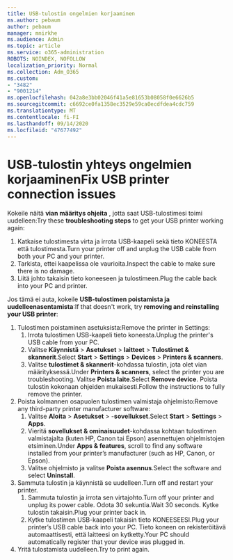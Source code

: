 ```yaml
---
title: USB-tulostin ongelmien korjaaminen
ms.author: pebaum
author: pebaum
manager: mnirkhe
ms.audience: Admin
ms.topic: article
ms.service: o365-administration
ROBOTS: NOINDEX, NOFOLLOW
localization_priority: Normal
ms.collection: Adm_O365
ms.custom:
- "3482"
- "9001214"
ms.openlocfilehash: 042a8e3bb02046f41a5e81653b08058f0e6626b5
ms.sourcegitcommit: c6692ce0fa1358ec3529e59ca0ecdfdea4cdc759
ms.translationtype: MT
ms.contentlocale: fi-FI
ms.lasthandoff: 09/14/2020
ms.locfileid: "47677492"
---
```

# <a name="fix-usb-printer-connection-issues"></a><span data-ttu-id="bdcce-102">USB-tulostin yhteys ongelmien korjaaminen</span><span class="sxs-lookup"><span data-stu-id="bdcce-102">Fix USB printer connection issues</span></span>

<span data-ttu-id="bdcce-103">Kokeile näitä **vian määritys ohjeita** , jotta saat USB-tulostimesi toimi uudelleen:</span><span class="sxs-lookup"><span data-stu-id="bdcce-103">Try these **troubleshooting steps** to get your USB printer working again:</span></span>

1. <span data-ttu-id="bdcce-104">Katkaise tulostimesta virta ja irrota USB-kaapeli sekä tieto KONEESTA että tulostimesta.</span><span class="sxs-lookup"><span data-stu-id="bdcce-104">Turn your printer off and unplug the USB cable from both your PC and your printer.</span></span>
2. <span data-ttu-id="bdcce-105">Tarkista, ettei kaapelissa ole vaurioita.</span><span class="sxs-lookup"><span data-stu-id="bdcce-105">Inspect the cable to make sure there is no damage.</span></span>
3. <span data-ttu-id="bdcce-106">Liitä johto takaisin tieto koneeseen ja tulostimeen.</span><span class="sxs-lookup"><span data-stu-id="bdcce-106">Plug the cable back into your PC and printer.</span></span>

<span data-ttu-id="bdcce-107">Jos tämä ei auta, kokeile **USB-tulostimen poistamista ja uudelleenasentamista**:</span><span class="sxs-lookup"><span data-stu-id="bdcce-107">If that doesn't work, try **removing and reinstalling your USB printer**:</span></span>

1. <span data-ttu-id="bdcce-108">Tulostimen poistaminen asetuksista:</span><span class="sxs-lookup"><span data-stu-id="bdcce-108">Remove the printer in Settings:</span></span>
    1. <span data-ttu-id="bdcce-109">Irrota tulostimen USB-kaapeli tieto koneesta.</span><span class="sxs-lookup"><span data-stu-id="bdcce-109">Unplug the printer's USB cable from your PC.</span></span>
    2. <span data-ttu-id="bdcce-110">Valitse **Käynnistä**  >  **Asetukset**  >  **laitteet**  >  **Tulostimet & skannerit**.</span><span class="sxs-lookup"><span data-stu-id="bdcce-110">Select **Start** > **Settings** > **Devices** > **Printers & scanners**.</span></span>
    3. <span data-ttu-id="bdcce-111">Valitse **tulostimet & skannerit**-kohdassa tulostin, jota olet vian määrityksessä.</span><span class="sxs-lookup"><span data-stu-id="bdcce-111">Under **Printers & scanners**, select the printer you are troubleshooting.</span></span> <span data-ttu-id="bdcce-112">Valitse **Poista laite**.</span><span class="sxs-lookup"><span data-stu-id="bdcce-112">Select **Remove device**.</span></span> <span data-ttu-id="bdcce-113">Poista tulostin kokonaan ohjeiden mukaisesti.</span><span class="sxs-lookup"><span data-stu-id="bdcce-113">Follow the instructions to fully remove the printer.</span></span>
2. <span data-ttu-id="bdcce-114">Poista kolmannen osapuolen tulostimen valmistaja ohjelmisto:</span><span class="sxs-lookup"><span data-stu-id="bdcce-114">Remove any third-party printer manufacturer software:</span></span>
    1. <span data-ttu-id="bdcce-115">Valitse **Aloita**  >  **Asetukset**  >  -**sovellukset**.</span><span class="sxs-lookup"><span data-stu-id="bdcce-115">Select **Start** > **Settings** > **Apps**.</span></span>
    2. <span data-ttu-id="bdcce-116">Vieritä **sovellukset & ominaisuudet**-kohdassa kohtaan tulostimen valmistajalta (kuten HP, Canon tai Epson) asennettujen ohjelmistojen etsiminen.</span><span class="sxs-lookup"><span data-stu-id="bdcce-116">Under **Apps & features**, scroll to find any software installed from your printer’s manufacturer (such as HP, Canon, or Epson).</span></span>
    3. <span data-ttu-id="bdcce-117">Valitse ohjelmisto ja valitse **Poista asennus**.</span><span class="sxs-lookup"><span data-stu-id="bdcce-117">Select the software and select **Uninstall**.</span></span>
3. <span data-ttu-id="bdcce-118">Sammuta tulostin ja käynnistä se uudelleen.</span><span class="sxs-lookup"><span data-stu-id="bdcce-118">Turn off and restart your printer.</span></span><br>
    1. <span data-ttu-id="bdcce-119">Sammuta tulostin ja irrota sen virtajohto.</span><span class="sxs-lookup"><span data-stu-id="bdcce-119">Turn off your printer and unplug its power cable.</span></span> <span data-ttu-id="bdcce-120">Odota 30 sekuntia.</span><span class="sxs-lookup"><span data-stu-id="bdcce-120">Wait 30 seconds.</span></span> <span data-ttu-id="bdcce-121">Kytke tulostin takaisin.</span><span class="sxs-lookup"><span data-stu-id="bdcce-121">Plug your printer back in.</span></span>
    2. <span data-ttu-id="bdcce-122">Kytke tulostimen USB-kaapeli takaisin tieto KONEESEESI.</span><span class="sxs-lookup"><span data-stu-id="bdcce-122">Plug your printer’s USB cable back into your PC.</span></span> <span data-ttu-id="bdcce-123">Tieto koneen on rekisteröitävä automaattisesti, että laitteesi on kytketty.</span><span class="sxs-lookup"><span data-stu-id="bdcce-123">Your PC should automatically register that your device was plugged in.</span></span>
4. <span data-ttu-id="bdcce-124">Yritä tulostamista uudelleen.</span><span class="sxs-lookup"><span data-stu-id="bdcce-124">Try to print again.</span></span>